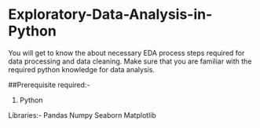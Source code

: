 # Exploratory-Data-Analysis-in-Python

You will get to know the about necessary EDA process steps required for data processing and data cleaning. Make sure that you are familiar with the required python knowledge for data analysis.

##Prerequisite required:-
1. Python

Libraries:-
  Pandas
  Numpy
  Seaborn
  Matplotlib
